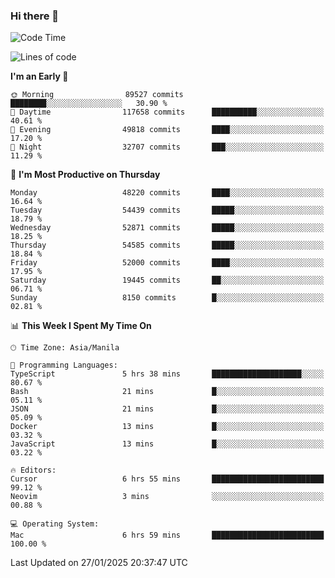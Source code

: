 ### Hi there 👋

<!--START_SECTION:waka-->
![Code Time](http://img.shields.io/badge/Code%20Time-5%2C796%20hrs%209%20mins-blue)

![Lines of code](https://img.shields.io/badge/From%20Hello%20World%20I%27ve%20Written-115.2%20million%20lines%20of%20code-blue)

**I'm an Early 🐤** 

```text
🌞 Morning                89527 commits       ████████░░░░░░░░░░░░░░░░░   30.90 % 
🌆 Daytime                117658 commits      ██████████░░░░░░░░░░░░░░░   40.61 % 
🌃 Evening                49818 commits       ████░░░░░░░░░░░░░░░░░░░░░   17.20 % 
🌙 Night                  32707 commits       ███░░░░░░░░░░░░░░░░░░░░░░   11.29 % 
```
📅 **I'm Most Productive on Thursday** 

```text
Monday                   48220 commits       ████░░░░░░░░░░░░░░░░░░░░░   16.64 % 
Tuesday                  54439 commits       █████░░░░░░░░░░░░░░░░░░░░   18.79 % 
Wednesday                52871 commits       █████░░░░░░░░░░░░░░░░░░░░   18.25 % 
Thursday                 54585 commits       █████░░░░░░░░░░░░░░░░░░░░   18.84 % 
Friday                   52000 commits       ████░░░░░░░░░░░░░░░░░░░░░   17.95 % 
Saturday                 19445 commits       ██░░░░░░░░░░░░░░░░░░░░░░░   06.71 % 
Sunday                   8150 commits        █░░░░░░░░░░░░░░░░░░░░░░░░   02.81 % 
```


📊 **This Week I Spent My Time On** 

```text
🕑︎ Time Zone: Asia/Manila

💬 Programming Languages: 
TypeScript               5 hrs 38 mins       ████████████████████░░░░░   80.67 % 
Bash                     21 mins             █░░░░░░░░░░░░░░░░░░░░░░░░   05.11 % 
JSON                     21 mins             █░░░░░░░░░░░░░░░░░░░░░░░░   05.09 % 
Docker                   13 mins             █░░░░░░░░░░░░░░░░░░░░░░░░   03.32 % 
JavaScript               13 mins             █░░░░░░░░░░░░░░░░░░░░░░░░   03.22 % 

🔥 Editors: 
Cursor                   6 hrs 55 mins       █████████████████████████   99.12 % 
Neovim                   3 mins              ░░░░░░░░░░░░░░░░░░░░░░░░░   00.88 % 

💻 Operating System: 
Mac                      6 hrs 59 mins       █████████████████████████   100.00 % 
```


 Last Updated on 27/01/2025 20:37:47 UTC
<!--END_SECTION:waka-->


<!--
**rad182/rad182** is a ✨ _special_ ✨ repository because its `README.md` (this file) appears on your GitHub profile.

Here are some ideas to get you started:

- 🔭 I’m currently working on ...
- 🌱 I’m currently learning ...
- 👯 I’m looking to collaborate on ...
- 🤔 I’m looking for help with ...
- 💬 Ask me about ...
- 📫 How to reach me: ...
- 😄 Pronouns: ...
- ⚡ Fun fact: ...
-->
